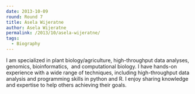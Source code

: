 ```yaml
---
date: 2013-10-09
round: Round 7
title: Asela Wijeratne
author: Asela Wijeratne
permalink: /2013/10/asela-wijeratne/
tags:
  - Biography
---
```

I am specialized in plant biology/agriculture, high-throughput data analyses, genomics, bioinformatics,  and computational biology. I have hands-on experience with a wide range of techniques, including high-throughput data analysis and programming skills in python and R. I enjoy sharing knowledge and expertise to help others achieving their goals.
